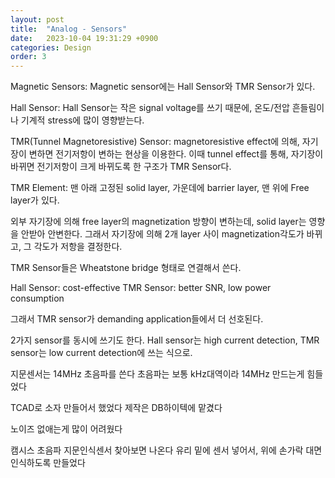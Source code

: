 ```yaml
---
layout: post
title:  "Analog - Sensors"
date:   2023-10-04 19:31:29 +0900
categories: Design
order: 3
---
```


Magnetic Sensors:
Magnetic sensor에는 Hall Sensor와 TMR Sensor가 있다.

Hall Sensor:
Hall Sensor는 작은 signal voltage를 쓰기 때문에, 온도/전압 흔들림이나 기계적 stress에 많이 영향받는다.

TMR(Tunnel Magnetoresistive) Sensor:
magnetoresistive effect에 의해, 자기장이 변하면 전기저항이 변하는 현상을 이용한다.
이때 tunnel effect를 통해, 자기장이 바뀌면 전기저항이 크게 바뀌도록 한 구조가 TMR Sensor다.

TMR Element: 맨 아래 고정된 solid layer, 가운데에 barrier layer, 맨 위에 Free layer가 있다.

외부 자기장에 의해 free layer의 magnetization 방향이 변하는데, solid layer는 영향을 안받아 안변한다.
그래서 자기장에 의해 2개 layer 사이 magnetization각도가 바뀌고, 그 각도가 저항을 결정한다.

TMR Sensor들은 Wheatstone bridge 형태로 연결해서 쓴다.

Hall Sensor: cost-effective
TMR Sensor: better SNR, low power consumption

그래서 TMR sensor가 demanding application들에서 더 선호된다.


2가지 sensor를 동시에 쓰기도 한다.
Hall sensor는 high current detection, TMR sensor는 low current detection에 쓰는 식으로.





지문센서는 14MHz 초음파를 쓴다
초음파는 보통 kHz대역이라 14MHz 만드는게 힘들었다

TCAD로 소자 만들어서 했었다
제작은 DB하이텍에 맡겼다

노이즈 없애는게 많이 어려웠다

캠시스 초음파 지문인식센서 찾아보면 나온다
유리 밑에 센서 넣어서, 위에 손가락 대면 인식하도록 만들었다